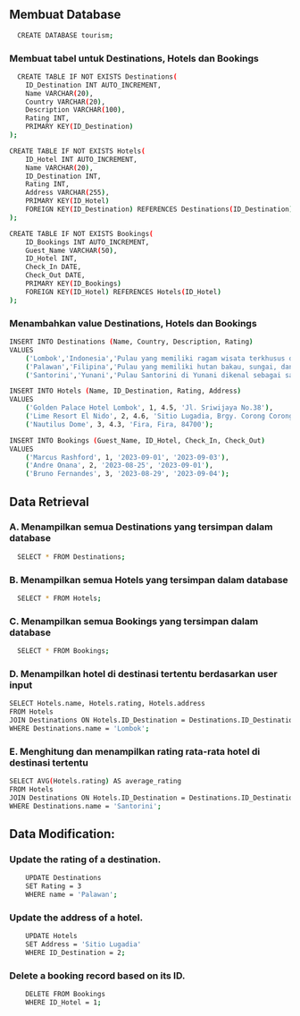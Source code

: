 ## Membuat Database

```bash
  CREATE DATABASE tourism;
```

### Membuat tabel untuk Destinations, Hotels dan Bookings
```bash
  CREATE TABLE IF NOT EXISTS Destinations(
    ID_Destination INT AUTO_INCREMENT,
    Name VARCHAR(20),
    Country VARCHAR(20),
    Description VARCHAR(100),
    Rating INT,
    PRIMARY KEY(ID_Destination) 
);

CREATE TABLE IF NOT EXISTS Hotels(
    ID_Hotel INT AUTO_INCREMENT,
    Name VARCHAR(20),
    ID_Destination INT,
    Rating INT, 
    Address VARCHAR(255),
    PRIMARY KEY(ID_Hotel)
    FOREIGN KEY(ID_Destination) REFERENCES Destinations(ID_Destination)
);

CREATE TABLE IF NOT EXISTS Bookings(
    ID_Bookings INT AUTO_INCREMENT,
    Guest_Name VARCHAR(50),
    ID_Hotel INT,
    Check_In DATE,
    Check_Out DATE,
    PRIMARY KEY(ID_Bookings)
    FOREIGN KEY(ID_Hotel) REFERENCES Hotels(ID_Hotel)
);
```

### Menambahkan value Destinations, Hotels dan Bookings
```bash
INSERT INTO Destinations (Name, Country, Description, Rating) 
VALUES
	('Lombok','Indonesia','Pulau yang memiliki ragam wisata terkhusus dengan kekayaan alamnya yang mengagumkan, mulai dari wisata ekstrim seperti wisata Gunung Rinjani, hingga wisata halal yang terkenal religi seperti wisata masjid Islamic Center',4.8),
    ('Palawan','Filipina','Pulau yang memiliki hutan bakau, sungai, danau, serta air terjun yang indah',4.7),
    ('Santorini','Yunani','Pulau Santorini di Yunani dikenal sebagai salah satu pulau paling instagramable. Di sini bukan hanya sunset-nya yang menawan, tapi juga bangunan-bangunan putih yang berdiri di atas tebing',4.5);

INSERT INTO Hotels (Name, ID_Destination, Rating, Address) 
VALUES
	('Golden Palace Hotel Lombok', 1, 4.5, 'Jl. Sriwijaya No.38'),
    ('Lime Resort El Nido', 2, 4.6, 'Sitio Lugadia, Brgy. Corong Corong'),
    ('Nautilus Dome', 3, 4.3, 'Fira, Fira, 84700');

INSERT INTO Bookings (Guest_Name, ID_Hotel, Check_In, Check_Out) 
VALUES
	('Marcus Rashford', 1, '2023-09-01', '2023-09-03'),
    ('Andre Onana', 2, '2023-08-25', '2023-09-01'),
    ('Bruno Fernandes', 3, '2023-08-29', '2023-09-04');
```
## Data Retrieval

### A. Menampilkan semua Destinations yang tersimpan dalam database
```bash
  SELECT * FROM Destinations;
```

### B. Menampilkan semua Hotels yang tersimpan dalam database
```bash
  SELECT * FROM Hotels;
```
### C. Menampilkan semua Bookings yang tersimpan dalam database
```bash
  SELECT * FROM Bookings;
```
### D. Menampilkan hotel di destinasi tertentu berdasarkan user input
```bash
SELECT Hotels.name, Hotels.rating, Hotels.address
FROM Hotels
JOIN Destinations ON Hotels.ID_Destination = Destinations.ID_Destination
WHERE Destinations.name = 'Lombok';
```
### E. Menghitung dan menampilkan rating rata-rata hotel di destinasi tertentu
```bash
SELECT AVG(Hotels.rating) AS average_rating
FROM Hotels
JOIN Destinations ON Hotels.ID_Destination = Destinations.ID_Destination
WHERE Destinations.name = 'Santorini';
```
## Data Modification:
### Update the rating of a destination.
```bash
    UPDATE Destinations 
    SET Rating = 3
    WHERE name = 'Palawan';
```
### Update the address of a hotel.
```bash
    UPDATE Hotels 
    SET Address = 'Sitio Lugadia'
    WHERE ID_Destination = 2;
```
### Delete a booking record based on its ID.
```bash
    DELETE FROM Bookings
    WHERE ID_Hotel = 1;
```